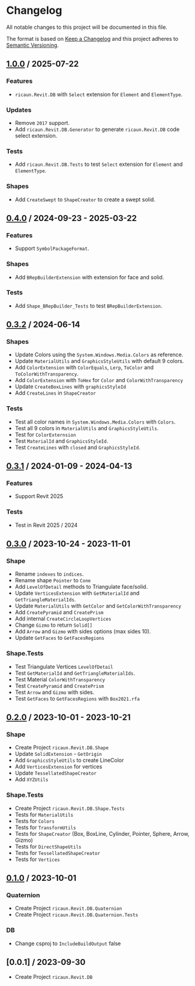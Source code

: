 # Changelog
All notable changes to this project will be documented in this file.

The format is based on [Keep a Changelog](http://keepachangelog.com/en/1.0.0/)
and this project adheres to [Semantic Versioning](http://semver.org/spec/v2.0.0.html).

## [1.0.0] / 2025-07-22
### Features
- `ricaun.Revit.DB` with `Select` extension for `Element` and `ElementType`.
### Updates
- Remove `2017` support.
- Add `ricaun.Revit.DB.Generator` to generate `ricaun.Revit.DB` code select extension.
### Tests
- Add `ricaun.Revit.DB.Tests` to test `Select` extension for `Element` and `ElementType`.
### Shapes
- Add `CreateSwept` to `ShapeCreator` to create a swept solid.

## [0.4.0] / 2024-09-23 - 2025-03-22
### Features
- Support `SymbolPackageFormat`.
### Shapes
- Add `BRepBuilderExtension` with extension for face and solid.
### Tests
- Add `Shape_BRepBuilder_Tests` to test `BRepBuilderExtension`.

## [0.3.2] / 2024-06-14
### Shapes
- Update Colors using the `System.Windows.Media.Colors` as reference.
- Update `MaterialUtils` and `GraphicsStyleUtils` with default 9 colors.
- Add `ColorExtension` with `ColorEquals`, `Lerp`, `ToColor` and `ToColorWithTransparency`.
- Add `ColorExtension` with `ToHex` for `Color` and `ColorWithTransparency`
- Update `CreateBoxLines` with `graphicsStyleId`
- Add `CreateLines` in `ShapeCreator`
### Tests
- Test all color names in `System.Windows.Media.Colors` with `Colors`.
- Test all 9 colors in `MaterialUtils` and `GraphicsStyleUtils`.
- Test for `ColorExternsion`
- Test `MaterialId` and `GraphicsStyleId`.
- Test `CreateLines` with `closed` and `GraphicsStyleId`.

## [0.3.1] / 2024-01-09 - 2024-04-13
### Features
- Support Revit 2025
### Tests
- Test in Revit 2025 / 2024

## [0.3.0] / 2023-10-24 - 2023-11-01
### Shape
- Rename `indexes` to `indices`.
- Rename shape `Pointer` to `Cone`
- Add `LevelOfDetail` methods to Triangulate face/solid.
- Update `VerticesExtension` with `GetMaterialId` and `GetTriangleMaterialIds`.
- Update `MaterialUtils` with `GetColor` and `GetColorWithTransparency`
- Add `CreatePyramid` and `CreatePrism`
- Add internal `CreateCircleLoopVertices`
- Change `Gizmo` to return `Solid[]`
- Add `Arrow` and `Gizmo` with sides options (max sides 10).
- Update `GetFaces` to `GetFacesRegions`
### Shape.Tests
- Test Triangulate Vertices `LevelOfDetail`
- Test `GetMaterialId` and `GetTriangleMaterialIds`.
- Test Material `ColorWithTransparency`
- Test `CreatePyramid` and `CreatePrism`
- Test `Arrow` and `Gizmo` with sides.
- Test `GetFaces` to `GetFacesRegions` with `Box2021.rfa`

## [0.2.0] / 2023-10-01 - 2023-10-21
### Shape
- Create Project `ricaun.Revit.DB.Shape`
- Update `SolidExtension` - `GetOrigin`
- Add `GraphicsStyleUtils` to create LineColor
- Add `VerticesExtension` for vertices
- Update `TessellatedShapeCreator`
- Add `XYZUtils`
### Shape.Tests
- Create Project `ricaun.Revit.DB.Shape.Tests`
- Tests for `MaterialUtils`
- Tests for `Colors`
- Tests for `TransformUtils`
- Tests for `ShapeCreator` (Box, BoxLine, Cylinder, Pointer, Sphere, Arrow, Gizmo)
- Tests for `DirectShapeUtils`
- Tests for `TessellatedShapeCreator`
- Tests for `Vertices`

## [0.1.0] / 2023-10-01
### Quaternion
- Create Project `ricaun.Revit.DB.Quaternion`
- Create Project `ricaun.Revit.DB.Quaternion.Tests`
### DB
- Change csproj to `IncludeBuildOutput` false

## [0.0.1] / 2023-09-30
- Create Project `ricaun.Revit.DB`

[vNext]: ../../compare/0.1.0...HEAD
[1.0.0]: ../../compare/0.4.0...1.0.0
[0.4.0]: ../../compare/0.3.2...0.4.0
[0.3.2]: ../../compare/0.3.1...0.3.2
[0.3.1]: ../../compare/0.3.0...0.3.1
[0.3.0]: ../../compare/0.2.0...0.3.0
[0.2.0]: ../../compare/0.1.0...0.2.0
[0.1.0]: ../../compare/0.1.0